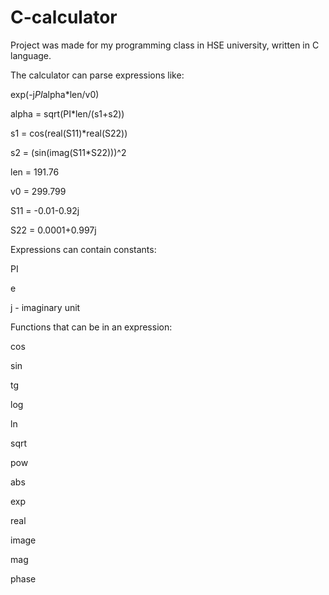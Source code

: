 # C-calculator
Project was made for my programming class in HSE university, written in C language. 

The calculator can parse expressions like: 

exp(-j*PI*alpha*len/v0) 

alpha = sqrt(PI*len/(s1+s2))

s1 = cos(real(S11)*real(S22))

s2 = (sin(imag(S11*S22)))^2

len = 191.76

v0 = 299.799 

S11 = -0.01-0.92j 

S22 = 0.0001+0.997j  

Expressions can contain constants: 

PI 

e 

j - imaginary unit  

Functions that can be in an expression: 

cos 

sin 

tg 

log 

ln 

sqrt 

pow 

abs 

exp 

real 

image 

mag 

phase
